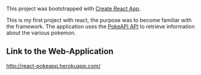 This project was bootstrapped with [Create React App](https://github.com/facebook/create-react-app).

This is my first project with react, the purpose was to become familiar with the framework. 
The application uses the [PokeAPI API](https://pokeapi.co/) to retrieve information about the various pokemon.

## Link to the Web-Application
http://react-pokeapp.herokuapp.com/

